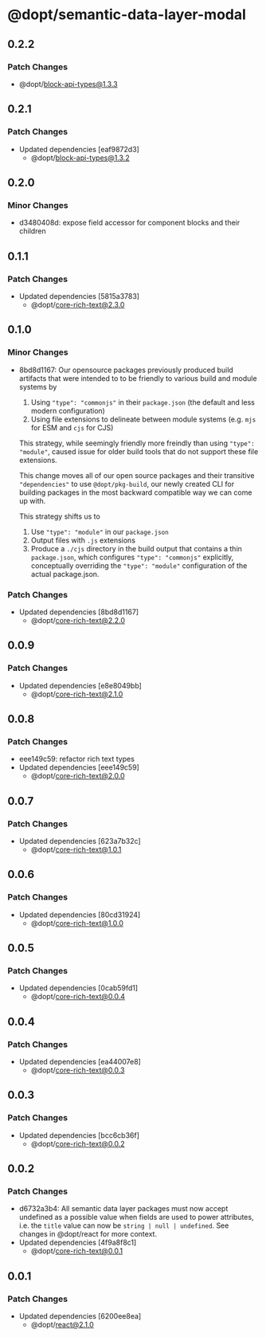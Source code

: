 # @dopt/semantic-data-layer-modal

## 0.2.2

### Patch Changes

- @dopt/block-api-types@1.3.3

## 0.2.1

### Patch Changes

- Updated dependencies [eaf9872d3]
  - @dopt/block-api-types@1.3.2

## 0.2.0

### Minor Changes

- d3480408d: expose field accessor for component blocks and their children

## 0.1.1

### Patch Changes

- Updated dependencies [5815a3783]
  - @dopt/core-rich-text@2.3.0

## 0.1.0

### Minor Changes

- 8bd8d1167: Our opensource packages previously produced build artifacts that were intended to to be friendly to various build and module systems by

  1. Using `"type": "commonjs"` in their `package.json` (the default and less modern configuration)
  1. Using file extensions to delineate between module systems (e.g. `mjs` for ESM and `cjs` for CJS)

  This strategy, while seemingly friendly more freindly than using `"type": "module"`, caused issue for older build tools that do not support these file extensions.

  This change moves all of our open source packages and their transitive `"dependencies"` to use `@dopt/pkg-build`, our newly created CLI for building packages in the most backward compatible way we can come up with.

  This strategy shifts us to

  1. Use `"type": "module"` in our `package.json`
  1. Output files with `.js` extensions
  1. Produce a `./cjs` directory in the build output that contains a thin `package.json`, which configures `"type": "commonjs"` explicitly, conceptually overriding the `"type": "module"` configuration of the actual package.json.

### Patch Changes

- Updated dependencies [8bd8d1167]
  - @dopt/core-rich-text@2.2.0

## 0.0.9

### Patch Changes

- Updated dependencies [e8e8049bb]
  - @dopt/core-rich-text@2.1.0

## 0.0.8

### Patch Changes

- eee149c59: refactor rich text types
- Updated dependencies [eee149c59]
  - @dopt/core-rich-text@2.0.0

## 0.0.7

### Patch Changes

- Updated dependencies [623a7b32c]
  - @dopt/core-rich-text@1.0.1

## 0.0.6

### Patch Changes

- Updated dependencies [80cd31924]
  - @dopt/core-rich-text@1.0.0

## 0.0.5

### Patch Changes

- Updated dependencies [0cab59fd1]
  - @dopt/core-rich-text@0.0.4

## 0.0.4

### Patch Changes

- Updated dependencies [ea44007e8]
  - @dopt/core-rich-text@0.0.3

## 0.0.3

### Patch Changes

- Updated dependencies [bcc6cb36f]
  - @dopt/core-rich-text@0.0.2

## 0.0.2

### Patch Changes

- d6732a3b4: All semantic data layer packages must now accept undefined as a possible value when fields are used to power attributes, i.e. the `title` value can now be `string | null | undefined`. See changes in @dopt/react for more context.
- Updated dependencies [4f9a8f8c1]
  - @dopt/core-rich-text@0.0.1

## 0.0.1

### Patch Changes

- Updated dependencies [6200ee8ea]
  - @dopt/react@2.1.0
